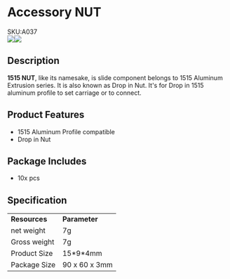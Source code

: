 # Accessory NUT

<div class="badge badge-pill badge-primary product_sku_tag">SKU:A037</div>

<div class="product_pic"><img src="assets/img/product_pics/1515/nut/1515_nut_01.webp"><img src="assets/img/product_pics/1515/nut/1515_nut_02.webp"></div>

## Description

**1515 NUT**, like its namesake, is slide component belongs to 1515 Aluminum Extrusion series. It is also known as Drop in Nut.  It's for Drop in 1515 aluminum profile to set carriage or to connect.

## Product Features
- 1515 Aluminum Profile compatible
- Drop in Nut

## Package Includes
- 10x pcs

## Specification

<table>
   <tr style="font-weight:bold">
      <td>Resources</td>
      <td>Parameter</td>
   </tr>
   <tr>
      <td>net weight</td>
      <td>7g</td>
   </tr>
   <tr>
      <td>Gross weight</td>
      <td>7g</td>
   </tr>
   <tr>
      <td>Product Size</td>
      <td>15*9*4mm</td>
   </tr>
   <tr>
      <td>Package Size</td>
      <td>90 x 60 x 3mm</td>
   </tr>
 </table>


<script>

   var purchase_link = 'https://m5stack.com/collections/m5-accessory/products/slide-nut-for-1515-aluminum-profile';
   anchor_search(purchase_link);
   scrollFunc();

</script>